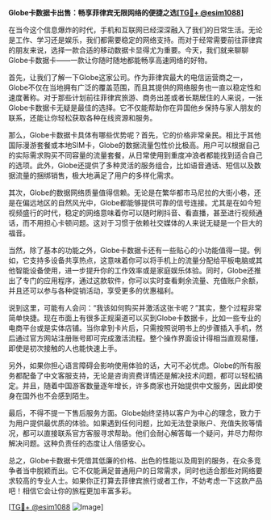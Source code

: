 **Globe卡数据卡出售：畅享菲律宾无限网络的便捷之选[[TG💪+ @esim1088](https://t.me/s/esim1088)]**

在当今这个信息爆炸的时代，手机和互联网已经深深融入了我们的日常生活。无论是工作、学习还是娱乐，我们都需要稳定的网络支持。而对于经常需要前往菲律宾的朋友来说，选择一款合适的移动数据卡显得尤为重要。今天，我们就来聊聊Globe卡数据卡——一款让你随时随地都能畅享高速网络的好物。

首先，让我们了解一下Globe这家公司。作为菲律宾最大的电信运营商之一，Globe不仅在当地拥有广泛的覆盖范围，而且其提供的网络服务也一直以稳定性和速度著称。对于那些计划前往菲律宾旅游、商务出差或者长期居住的人来说，一张Globe卡数据卡无疑是最佳的选择。它不仅能帮助你在异国他乡保持与家人朋友的联系，还能让你轻松获取各种在线资源和服务。

那么，Globe卡数据卡具体有哪些优势呢？首先，它的价格非常亲民。相比于其他国际漫游套餐或本地SIM卡，Globe的数据流量包性价比极高。用户可以根据自己的实际需求购买不同容量的流量套餐，从日常使用到重度冲浪者都能找到适合自己的选项。此外，Globe还提供了多种灵活的服务组合，比如语音通话、短信以及数据流量的捆绑销售，极大地满足了用户的多样化需求。

其次，Globe的数据网络质量值得信赖。无论是在繁华都市马尼拉的大街小巷，还是在偏远地区的自然风光中，Globe都能够提供可靠的信号连接。尤其是在如今短视频盛行的时代，稳定的网络意味着你可以随时刷抖音、看直播，甚至进行视频通话，而不用担心卡顿问题。这对于习惯于依赖社交媒体的人来说无疑是一个巨大的福音。

当然，除了基本的功能之外，Globe卡数据卡还有一些贴心的小功能值得一提。例如，它支持多设备共享热点，这意味着你可以将手机上的流量分配给平板电脑或其他智能设备使用，进一步提升你的工作效率或是家庭娱乐体验。同时，Globe还推出了专门的应用程序，通过这款软件，你可以实时查看剩余流量、充值账户余额，并且还可以参与各种促销活动，享受更多的优惠福利。

说到这里，可能有人会问：“我该如何购买并激活这张卡呢？”其实，整个过程非常简单快捷。现在市面上有很多正规渠道可以买到Globe卡数据卡，比如一些专业的电商平台或是实体店铺。当你拿到卡片后，只需按照说明书上的步骤插入手机，然后通过官方网站注册账号即可完成激活流程。整个操作界面设计得相当直观易懂，即使是初次接触的人也能快速上手。

另外，如果你担心语言障碍会影响使用体验的话，大可不必忧虑。Globe的所有服务都配备了中文客服支持，无论是咨询资费详情还是解决技术问题，都可以轻松搞定。并且，随着中国游客数量逐年增长，许多商家也开始提供中文服务，因此即使身在国外也不会感到陌生。

最后，不得不提一下售后服务方面。Globe始终坚持以客户为中心的理念，致力于为用户提供最优质的体验。如果遇到任何问题，比如无法登录账户、充值失败等情况，都可以直接联系官方客服寻求帮助。他们会耐心解答每一个疑问，并尽力帮你解决问题。这种负责任的态度让人倍感安心。

总之，Globe卡数据卡凭借其低廉的价格、出色的性能以及周到的服务，在众多竞争者当中脱颖而出。它不仅能满足普通用户的日常需求，同时也适合那些对网络要求较高的专业人士。如果你正打算去菲律宾旅行或者工作，不妨考虑一下这款产品吧！相信它会让你的旅程更加丰富多彩。

[[TG💪+ @esim1088](https://t.me/s/esim1088) ![Image](https://i.postimg.cc/4NQfJmqS/Snipaste-2025-05-13-00-14-12.png)]